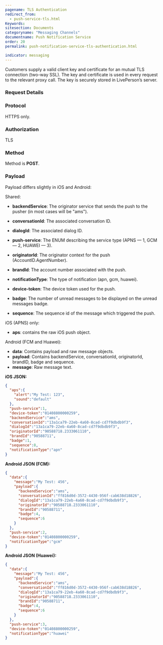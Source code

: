 ```yaml
---
pagename: TLS Authentication
redirect_from:
  - push-service-tls.html
Keywords:
sitesection: Documents
categoryname: "Messaging Channels"
documentname: Push Notification Service
order: 20
permalink: push-notification-service-tls-authentication.html

indicator: messaging
---
```


Customers supply a valid client key and certificate for an mutual TLS connection (two-way SSL).
The key and certificate is used in every request to the relevant proxy call. The key is securely stored in LivePerson’s server.

### Request Details

### Protocol

HTTPS only.

### Authorization

TLS

### Method

Method is **POST**.

### Payload

Payload differs slightly in iOS and Android:

Shared:

- **backendService**: The originator service that sends the push to the pusher (in most
cases will be "ams").

- **conversationId**: The associated conversation ID.

- **dialogId**: The associated dialog ID.

- **push-service**: The ENUM describing the service type (APNS — 1, GCM — 2, HUAWEI — 3).

- **originatorId**: The originator context for the push (AccountID.AgentNumber).

- **brandId**: The account number associated with the push.

- **notificationType**: The type of notification (apn, gcm, huawei).

- **device-token**: The device token used for the push.

- **badge**: The number of unread messages to be displayed on the unread messages badge.

- **sequence**: The sequence id of the message which triggered the push.

iOS (APNS) only:

- **aps**: contains the raw iOS push object.

Android (FCM and Huawei):

- **data**: Contains payload and raw message objects.
- **payload**: Contains backendService, conversationId, originatorId, brandID, badge and sequence.
- **message**: Raw message text.

**iOS JSON:**
```json
{
  "aps":{
    "alert":"My Test: 123",
    "sound":"default"
  },
  "push-service":1,
  "device-token":"01408800000259",
  "backendService":"ams",
  "conversationId":"13a1ca79-22eb-4a60-8cad-cd7f9dbdb9f3",
  "dialogId":"13a1ca79-22eb-4a60-8cad-cd7f9dbdb9f3",
  "originatorId":"90588718.2333061110",
  "brandId":"90588711",
  "badge":1,
  "sequence":8,
  "notificationType":"apn"
}
```
**Android JSON (FCM):**

```json
{
  "data":{
    "message":"My Test: 456",
    "payload":{
      "backendService":"ams",
      "conversationId":"ff816d0d-3572-4430-956f-cab638d18826",
      "dialogId":"13a1ca79-22eb-4a60-8cad-cd7f9dbdb9f3",
      "originatorId":"90588718.2333061110",
      "brandId":"90588711",
      "badge":4,
      "sequence":6
    }
  },
  "push-service":2,
  "device-token":"01408800000259",
  "notificationType":"gcm"
}
```

**Android JSON (Huawei):**

```json
{
  "data":{
    "message":"My Test: 456",
    "payload":{
      "backendService":"ams",
      "conversationId":"ff816d0d-3572-4430-956f-cab638d18826",
      "dialogId":"13a1ca79-22eb-4a60-8cad-cd7f9dbdb9f3",
      "originatorId":"90588718.2333061110",
      "brandId":"90588711",
      "badge":4,
      "sequence":6
    }
  },
  "push-service":3,
  "device-token":"01408800000259",
  "notificationType":"huawei"
}
```
